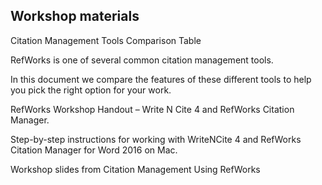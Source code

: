 ## Workshop materials

Citation Management Tools Comparison Table  

RefWorks is one of several common citation management tools. 

In this document we compare the features of these different tools to help you pick the right option for your work.

RefWorks Workshop Handout – Write N Cite 4 and RefWorks Citation Manager.  

Step-by-step instructions for working with WriteNCite 4 and RefWorks Citation Manager for Word 2016 on Mac.

Workshop slides from Citation Management Using RefWorks
